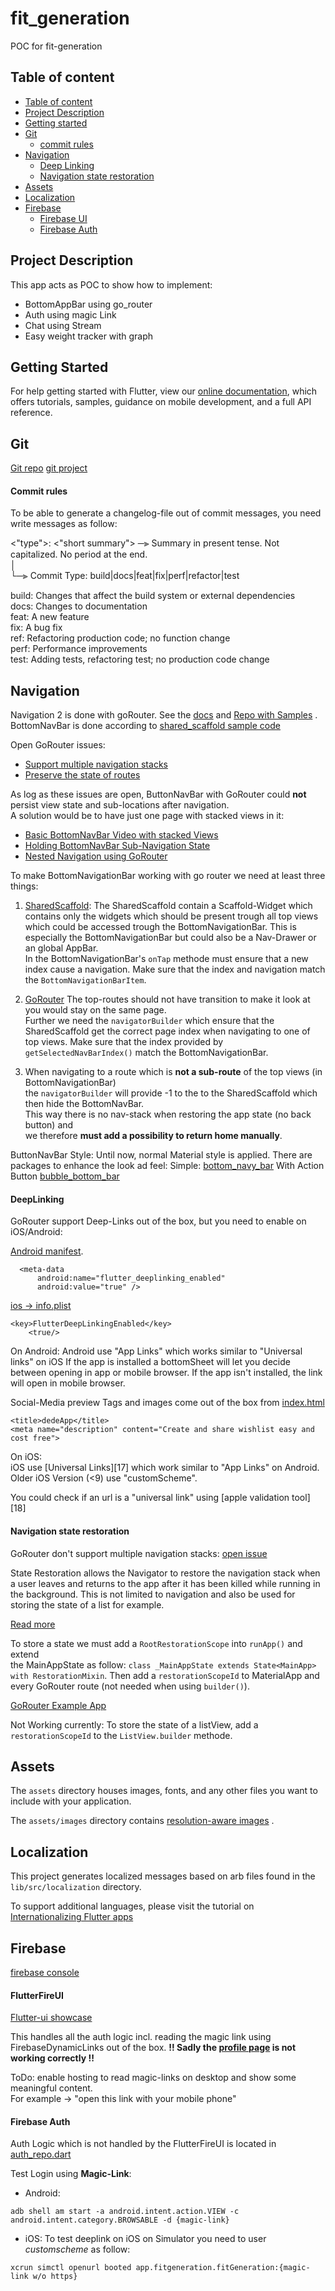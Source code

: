 # fit_generation

POC for fit-generation

## Table of content

- [Table of content](#table-of-content)
- [Project Description](#project-description)
- [Getting started](#getting-started)
- [Git](#git)
  - [commit rules](#commit-rules)
- [Navigation](#navigation) 
  - [Deep Linking](#deeplinking)
  - [Navigation state restoration](#navigation-state-restoration) 
- [Assets](#assets)
- [Localization](#localization)
- [Firebase](#firebase)
   - [Firebase UI](#flutterfireui)
   - [Firebase Auth](#firebase-auth)

## Project Description

This app acts as POC to show how to implement:

- BottomAppBar using go_router
- Auth using magic Link
- Chat using Stream
- Easy weight tracker with graph

## Getting Started

For help getting started with Flutter, view our
[online documentation](https://flutter.dev/docs), which offers tutorials, samples, guidance on
mobile development, and a full API reference.

## Git
[Git repo](https://github.com/andirihs/fit_generation) 
[git project](https://github.com/users/andirihs/projects/2/views/1)

#### Commit rules

To be able to generate a changelog-file out of commit messages, you need write messages as follow:

<"type">: <"short summary"> ─⫸ Summary in present tense. Not capitalized. No period at the end.   
│  
└─⫸ Commit Type: build|docs|feat|fix|perf|refactor|test

build: Changes that affect the build system or external dependencies  
docs: Changes to documentation  
feat: A new feature  
fix: A bug fix  
ref: Refactoring production code; no function change  
perf: Performance improvements  
test: Adding tests, refactoring test; no production code change

## Navigation

Navigation 2 is done with goRouter. See the [docs](https://gorouter.dev/)
and [Repo with Samples](https://github.com/flutter/packages/tree/main/packages/go_router/example/lib)
.  
BottomNavBar is done according
to [shared_scaffold sample code](https://github.com/flutter/packages/blob/main/packages/go_router/example/lib/shared_scaffold.dart)

Open GoRouter issues:

- [Support multiple navigation stacks](https://github.com/flutter/flutter/issues/99126)
- [Preserve the state of routes](https://github.com/flutter/flutter/issues/99124)

As log as these issues are open, ButtonNavBar with GoRouter could **not** persist view state and
sub-locations after navigation.  
A solution would be to have just one page with stacked views in it:

- [Basic BottomNavBar Video with stacked Views](https://www.youtube.com/watch?v=xoKqQjSDZ60)
- [Holding BottomNavBar Sub-Navigation State](https://codewithandrea.com/articles/multiple-navigators-bottom-navigation-bar)
- [Nested Navigation using GoRouter](https://github.com/flutter/packages/blob/main/packages/go_router/example/lib/nested_nav.dart)

To make BottomNavigationBar working with go router we need at least three things:

1. [SharedScaffold](lib/src/shared_scaffold.dart):
   The SharedScaffold contain a Scaffold-Widget which contains only the widgets which should be
   present trough all top views which could be accessed trough the BottomNavigationBar. This is
   especially the BottomNavigationBar but could also be a Nav-Drawer or an global AppBar.  
   In the BottomNavigationBar's ``onTap`` methode must ensure that a new index cause a navigation.
   Make sure that the index and navigation match the ``BottomNavigationBarItem``.

2. [GoRouter](lib/src/routing/app_router.dart)
   The top-routes should not have transition to make it look at you would stay on the same page.  
   Further we need the ``navigatorBuilder`` which ensure that the SharedScaffold get the correct
   page index when navigating to one of top views. Make sure that the index provided
   by ``getSelectedNavBarIndex()`` match the BottomNavigationBar.

3. When navigating to a route which is **not a sub-route** of the top views (in
   BottomNavigationBar)  
   the ``navigatorBuilder`` will provide -1 to the to the SharedScaffold which then hide the
   BottomNavBar.  
   This way there is no nav-stack when restoring the app state (no back button) and  
   we therefore **must add a possibility to return home manually**.

ButtonNavBar Style:
Until now, normal Material style is applied. There are packages to enhance the look ad feel:
Simple: [bottom_navy_bar](https://pub.dev/packages/bottom_navy_bar)
With Action Button [bubble_bottom_bar](https://pub.dev/packages/bubble_bottom_bar)

#### DeepLinking
GoRouter support Deep-Links out of the box, but you need to enable on iOS/Android: 

[Android manifest](/android/app/src/main/AndroidManifest.xml).

```
  <meta-data
      android:name="flutter_deeplinking_enabled"
      android:value="true" />
```

[ios -> info.plist](ios/Runner/Info.plist)

``` 
<key>FlutterDeepLinkingEnabled</key>
	<true/>
```

On Android:
Android use "App Links" which works similar to "Universal links" on iOS If the app is installed a
bottomSheet will let you decide between opening in app or mobile browser. If the app isn't
installed, the link will open in mobile browser.

Social-Media preview Tags and images come out of the box from [index.html](web/index.html)

```
<title>dedeApp</title>
<meta name="description" content="Create and share wishlist easy and cost free">
```

On iOS:  
iOS use [Universal Links][17] which work similar to "App Links" on Android. Older iOS Version (<9)
use "customScheme".

You could check if an url is a "universal link" using [apple validation tool][18]

#### Navigation state restoration

GoRouter don't support multiple navigation stacks: [open issue](https://github.com/flutter/flutter/issues/99126)

State Restoration allows the Navigator to restore the navigation stack when a user leaves and
returns to the app after it has been killed while running in the background. This is not limited to
navigation and also be used for storing the state of a list for example.

[Read more](https://medium.com/flutter-community/flutter-state-restoration-restore-scrollviews-and-textfields-d1d35cbd878c)

To store a state we must add a ``RootRestorationScope`` into ``runApp()`` and extend  
the MainAppState as follow: ``class _MainAppState extends State<MainApp> with RestorationMixin``.
Then add a ``restorationScopeId`` to MaterialApp and every GoRouter route (not needed when
using ``builder()``).

[GoRouter Example App](https://github.com/flutter/packages/blob/main/packages/go_router/example/lib/state_restoration.dart)

Not Working currently: To store the state of a listView, add a ``restorationScopeId`` to the ``ListView.builder`` methode.

## Assets

The `assets` directory houses images, fonts, and any other files you want to include with your
application.

The `assets/images` directory
contains [resolution-aware images](https://flutter.dev/docs/development/ui/assets-and-images#resolution-aware)
.

## Localization

This project generates localized messages based on arb files found in the `lib/src/localization`
directory.

To support additional languages, please visit the tutorial on
[Internationalizing Flutter apps](https://flutter.dev/docs/development/accessibility-and-localization/internationalization)

## Firebase
[firebase console](https://console.firebase.google.com/u/0/project/fit-generation-app/overview) 

#### FlutterFireUI
[Flutter-ui showcase](https://flutterfire-ui.web.app/#/)  

This handles all the auth logic incl. reading the magic link using FirebaseDynamicLinks out of the box. 
**!! Sadly the [profile page](lib/src/auth_feat/profile_view.dart) is not working correctly !!**

ToDo: enable hosting to read magic-links on desktop and show some meaningful content.  
For example -> "open this link with your mobile phone"

#### Firebase Auth
Auth Logic which is not handled by the FlutterFireUI is located in [auth_repo.dart](lib/src/auth_feat/auth_repo.dart)

Test Login using **Magic-Link**: 
- Android: 
```
adb shell am start -a android.intent.action.VIEW -c android.intent.category.BROWSABLE -d {magic-link} 
```

- iOS:
To test deeplink on iOS on Simulator you need to user *customscheme* as follow:
```
xcrun simctl openurl booted app.fitgeneration.fitGeneration:{magic-link w/o https}
```